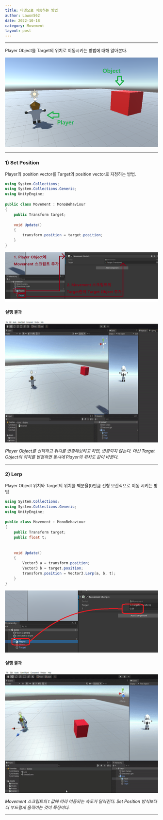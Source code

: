 ```yaml
---
title: 타겟으로 이동하는 방법
author: Lawon562
date: 2022-10-18
category: Movement
layout: post
---
```


<hr/>

<p>Player Object를 Target의 위치로 이동시키는 방법에 대해 알아본다.</p>

![Player and Object Image](../assets/Movement/MoveToTarget/Title.png)

<hr/>

### 1) Set Position


<p>Player의 position vector를 Target의 position vector로 지정하는 방법.</p>

```c#
using System.Collections;
using System.Collections.Generic;
using UnityEngine;

public class Movement : MonoBehaviour
{
    public Transform target;

    void Update()
    {
        transform.position = target.position;
    }
}
```

![SetPosition_Unity](../assets/Movement/MoveToTarget/SetPosition1.png)

#### 실행 결과

<img src="../assets/Movement/MoveToTarget/SetPosition_result.gif" width="800px" height="400px" title="실행 결과" alt="실행 결과"/>

*Player Object를 선택하고 위치를 변경해보려고 하면, 변경되지 않는다. 대신 Target Object의 위치를 변경하면 동시에 Player의 위치도 같이 바뀐다.*
<hr/>


### 2) Lerp

<p>Player Object 위치와 Target의 위치를 백분율(t)만큼 선형 보간식으로 이동 시키는 방법</p>


```c#
using System.Collections;
using System.Collections.Generic;
using UnityEngine;

public class Movement : MonoBehaviour
{
    public Transform target;
    public float t;


    void Update()
    {
        Vector3 a = transform.position;
        Vector3 b = target.position;
        transform.position = Vector3.Lerp(a, b, t);
    }
}
```

![Lerp1](../assets/Movement/MoveToTarget/Lerp1.png)


#### 실행 결과

<img src="../assets/Movement/MoveToTarget/Lerp_result.gif" width="800px" height="400px" title="실행 결과" alt="실행 결과"/>

*Movement 스크립트의 t 값에 따라 이동되는 속도가 달라진다. Set Position 방식보다 더 부드럽게 움직이는 것이 특징이다.*
<hr/>
